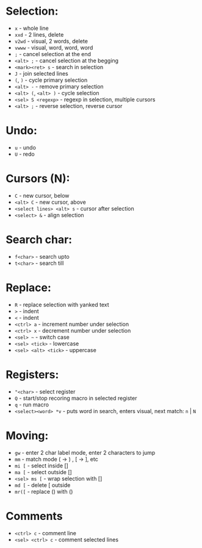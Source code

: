 # Selection:
- `x` - whole line
- `xxd` - 2 lines, delete
- `v2wd` - visual, 2 words, delete
- `vwww` - visual, word, word, word
- `;` - cancel selection at the end
- `<alt> ;` - cancel selection at the begging
- `<mark><ret> s` - search in selection
- `J` - join selected lines 
- `(`, `)` - cycle primary selection
- `<alt> -` - remove primary selection
- `<alt> (`, `<alt> )` - cycle selection
- `<sel> S <regexp>` - regexp in selection, multiple cursors
- `<alt> ;` - reverse selection, reverse cursor
# Undo:
- `u` - undo
- `U` - redo
# Cursors (N):
- `C` - new cursor,  below
- `<alt> C` - new cursor, above
- `<select lines> <alt> s` - cursor after selection
- `<select> &` - align selection
# Search char:
- `f<char>` - search upto
- `t<char>` - search till
# Replace:
- `R` - replace selection with yanked text
- `>` - indent
- `<` - indent
- `<ctrl> a` - increment number under selection
- `<ctrl> x` - decrement number under selection
- `<sel> ~` - switch case
- `<sel> <tick>` - lowercase
- `<sel> <alt> <tick>` - uppercase

# Registers:
- `"<char>` - select register <char>
- `Q` - start/stop recoring macro in selected register
- `q` - run macro
- `<select><word> *v` - puts word in search, enters visual, next match: `n` | `N`
# Moving:
- `gw` - enter 2 char label mode, enter 2 characters to jump
- `mm` - match mode ( -> ) , [ -> ], etc
- `mi [` - select inside []
- `ma [` - select outside []
- `<sel> ms [` - wrap selection with []
- `md [` - delete [ outside
- `mr([` - replace () with ()

# Comments
- `<ctrl> c` - comment line
- `<sel> <ctrl> c` - comment selected lines
